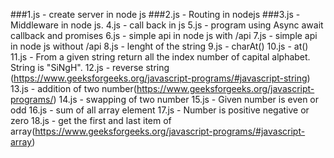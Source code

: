 ###1.js - create server in node js
###2.js - Routing in nodejs
###3.js - Middleware in node js.
4.js - call back in js 
5.js - program using Async await callback and promises
6.js - simple api in node js with /api
7.js - simple api in node js without /api 
8.js - lenght of the string
9.js - charAt()
10.js - at()
11.js - From a given string return all the index number of capital alphabet. String is "SiNgH".
12.js - reverse string (https://www.geeksforgeeks.org/javascript-programs/#javascript-string)
13.js - addition of two number(https://www.geeksforgeeks.org/javascript-programs/)
14.js - swapping of two number
15.js - Given number is even or odd
16.js - sum of all array element
17.js - Number is positive negative or zero
18.js - get the first and last item of array(https://www.geeksforgeeks.org/javascript-programs/#javascript-array)
